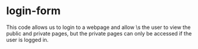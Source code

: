 # login-form
This code allows us to login to a webpage and allow \s the user to view the public and private pages, but the private pages can only be accessed if the user is logged in.
